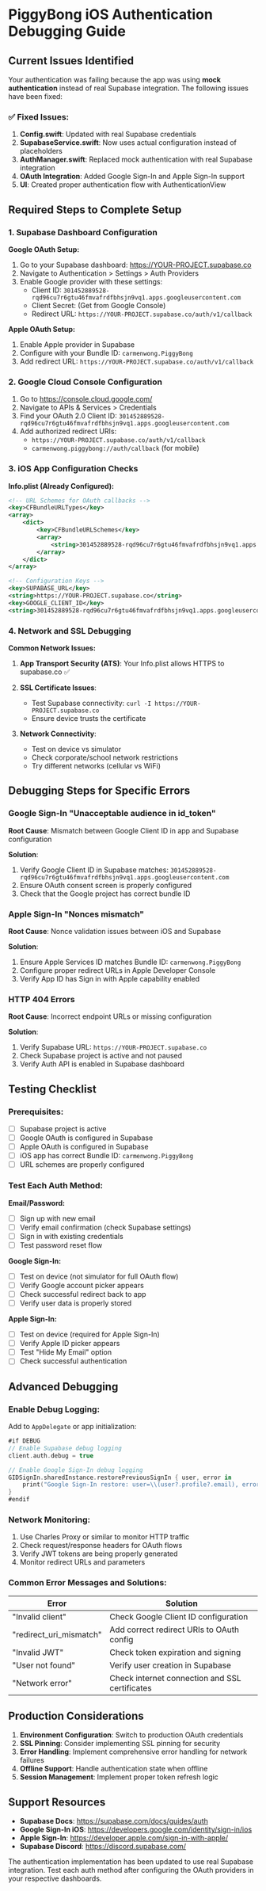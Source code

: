 # PiggyBong iOS Authentication Debugging Guide

## Current Issues Identified

Your authentication was failing because the app was using **mock authentication** instead of real Supabase integration. The following issues have been fixed:

### ✅ Fixed Issues:

1. **Config.swift**: Updated with real Supabase credentials
2. **SupabaseService.swift**: Now uses actual configuration instead of placeholders  
3. **AuthManager.swift**: Replaced mock authentication with real Supabase integration
4. **OAuth Integration**: Added Google Sign-In and Apple Sign-In support
5. **UI**: Created proper authentication flow with AuthenticationView

## Required Steps to Complete Setup

### 1. Supabase Dashboard Configuration

**Google OAuth Setup:**
1. Go to your Supabase dashboard: https://YOUR-PROJECT.supabase.co
2. Navigate to Authentication > Settings > Auth Providers
3. Enable Google provider with these settings:
   - Client ID: `301452889528-rqd96cu7r6gtu46fmvafrdfbhsjn9vq1.apps.googleusercontent.com`
   - Client Secret: (Get from Google Console)
   - Redirect URL: `https://YOUR-PROJECT.supabase.co/auth/v1/callback`

**Apple OAuth Setup:**
1. Enable Apple provider in Supabase
2. Configure with your Bundle ID: `carmenwong.PiggyBong`
3. Add redirect URL: `https://YOUR-PROJECT.supabase.co/auth/v1/callback`

### 2. Google Cloud Console Configuration

1. Go to https://console.cloud.google.com/
2. Navigate to APIs & Services > Credentials
3. Find your OAuth 2.0 Client ID: `301452889528-rqd96cu7r6gtu46fmvafrdfbhsjn9vq1.apps.googleusercontent.com`
4. Add authorized redirect URIs:
   - `https://YOUR-PROJECT.supabase.co/auth/v1/callback`
   - `carmenwong.piggybong://auth/callback` (for mobile)

### 3. iOS App Configuration Checks

**Info.plist (Already Configured):**
```xml
<!-- URL Schemes for OAuth callbacks -->
<key>CFBundleURLTypes</key>
<array>
    <dict>
        <key>CFBundleURLSchemes</key>
        <array>
            <string>301452889528-rqd96cu7r6gtu46fmvafrdfbhsjn9vq1.apps.googleusercontent.com</string>
        </array>
    </dict>
</array>

<!-- Configuration Keys -->
<key>SUPABASE_URL</key>
<string>https://YOUR-PROJECT.supabase.co</string>
<key>GOOGLE_CLIENT_ID</key>
<string>301452889528-rqd96cu7r6gtu46fmvafrdfbhsjn9vq1.apps.googleusercontent.com</string>
```

### 4. Network and SSL Debugging

**Common Network Issues:**

1. **App Transport Security (ATS)**: Your Info.plist allows HTTPS to supabase.co ✅

2. **SSL Certificate Issues**: 
   - Test Supabase connectivity: `curl -I https://YOUR-PROJECT.supabase.co`
   - Ensure device trusts the certificate

3. **Network Connectivity**: 
   - Test on device vs simulator
   - Check corporate/school network restrictions
   - Try different networks (cellular vs WiFi)

## Debugging Steps for Specific Errors

### Google Sign-In "Unacceptable audience in id_token"

**Root Cause**: Mismatch between Google Client ID in app and Supabase configuration

**Solution**:
1. Verify Google Client ID in Supabase matches: `301452889528-rqd96cu7r6gtu46fmvafrdfbhsjn9vq1.apps.googleusercontent.com`
2. Ensure OAuth consent screen is properly configured
3. Check that the Google project has correct bundle ID

### Apple Sign-In "Nonces mismatch" 

**Root Cause**: Nonce validation issues between iOS and Supabase

**Solution**:
1. Ensure Apple Services ID matches Bundle ID: `carmenwong.PiggyBong`
2. Configure proper redirect URLs in Apple Developer Console
3. Verify App ID has Sign in with Apple capability enabled

### HTTP 404 Errors

**Root Cause**: Incorrect endpoint URLs or missing configuration

**Solution**:
1. Verify Supabase URL: `https://YOUR-PROJECT.supabase.co`
2. Check Supabase project is active and not paused
3. Verify Auth API is enabled in Supabase dashboard

## Testing Checklist

### Prerequisites:
- [ ] Supabase project is active
- [ ] Google OAuth is configured in Supabase
- [ ] Apple OAuth is configured in Supabase  
- [ ] iOS app has correct Bundle ID: `carmenwong.PiggyBong`
- [ ] URL schemes are properly configured

### Test Each Auth Method:

**Email/Password:**
- [ ] Sign up with new email
- [ ] Verify email confirmation (check Supabase settings)
- [ ] Sign in with existing credentials
- [ ] Test password reset flow

**Google Sign-In:**
- [ ] Test on device (not simulator for full OAuth flow)
- [ ] Verify Google account picker appears
- [ ] Check successful redirect back to app
- [ ] Verify user data is properly stored

**Apple Sign-In:**
- [ ] Test on device (required for Apple Sign-In)
- [ ] Verify Apple ID picker appears
- [ ] Test "Hide My Email" option
- [ ] Check successful authentication

## Advanced Debugging

### Enable Debug Logging:

Add to `AppDelegate` or app initialization:
```swift
#if DEBUG
// Enable Supabase debug logging
client.auth.debug = true

// Enable Google Sign-In debug logging
GIDSignIn.sharedInstance.restorePreviousSignIn { user, error in
    print("Google Sign-In restore: user=\\(user?.profile?.email), error=\\(error)")
}
#endif
```

### Network Monitoring:

1. Use Charles Proxy or similar to monitor HTTP traffic
2. Check request/response headers for OAuth flows
3. Verify JWT tokens are being properly generated
4. Monitor redirect URLs and parameters

### Common Error Messages and Solutions:

| Error | Solution |
|-------|----------|
| "Invalid client" | Check Google Client ID configuration |
| "redirect_uri_mismatch" | Add correct redirect URIs to OAuth config |
| "Invalid JWT" | Check token expiration and signing |
| "User not found" | Verify user creation in Supabase |
| "Network error" | Check internet connection and SSL certificates |

## Production Considerations

1. **Environment Configuration**: Switch to production OAuth credentials
2. **SSL Pinning**: Consider implementing SSL pinning for security
3. **Error Handling**: Implement comprehensive error handling for network failures
4. **Offline Support**: Handle authentication state when offline
5. **Session Management**: Implement proper token refresh logic

## Support Resources

- **Supabase Docs**: https://supabase.com/docs/guides/auth
- **Google Sign-In iOS**: https://developers.google.com/identity/sign-in/ios
- **Apple Sign-In**: https://developer.apple.com/sign-in-with-apple/
- **Supabase Discord**: https://discord.supabase.com/

The authentication implementation has been updated to use real Supabase integration. Test each auth method after configuring the OAuth providers in your respective dashboards.
